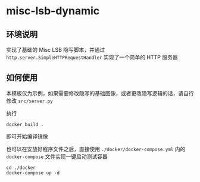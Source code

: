# misc-lsb-dynamic

## 环境说明

实现了基础的 Misc LSB 隐写脚本，并通过 `http.server.SimpleHTTPRequestHandler` 实现了一个简单的 HTTP 服务器

## 如何使用

本模板仅为示例，如果需要修改隐写的基础图像，或者更改隐写逻辑的话，请自行修改 `src/server.py`

执行

```shell
docker build .
```

即可开始编译镜像

也可以在安放好程序文件之后，直接使用 `./docker/docker-compose.yml` 内的 `docker-compose` 文件实现一键启动测试容器

```shell
cd ./docker
docker-compose up -d
```
